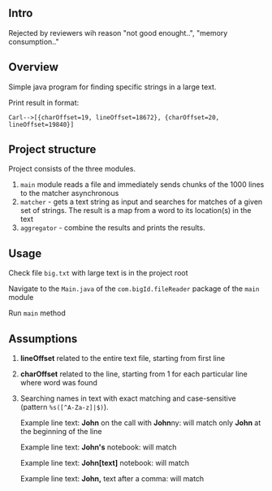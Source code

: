## Intro
Rejected by reviewers wih reason "not good enought..", "memory consumption.."


## Overview
Simple java program for finding specific strings in a large text. 

Print result in format:

```Carl-->[{charOffset=19, lineOffset=18672}, {charOffset=20, lineOffset=19840}]```


## Project structure
Project consists of the three modules.
1. ```main``` module reads a file and immediately sends chunks of the 1000 lines to the matcher asynchronous
2. ```matcher``` - gets a text string as input and searches for matches of a given set of strings. 
The result is a map from a word to its location(s) in the text 
3. ```aggregator``` - combine the results and prints the results.


## Usage
Check file ```big.txt``` with large text is in the project root

Navigate to the ```Main.java``` of the ```com.bigId.fileReader``` package of the ```main``` module

Run ```main``` method

## Assumptions

1. **lineOffset** related to the entire text file, starting from first line
2. **charOffset** related to the line, starting from 1 for each particular line where word was found
3. Searching names in text with exact matching and case-sensitive (pattern ```%s([^A-Za-z]|$)```).

   Example line text:  **John** on the call with **John**ny: will match only **John** at the beginning of the line

   Example line text:  **John's** notebook: will match

   Example line text:  **John[text]** notebook: will match

   Example line text:  **John,** text after a comma: will match


